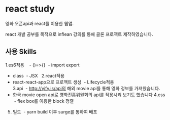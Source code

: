 # react study
영화 오픈api과 react를 이용한 웹앱.

react 개발 공부를 목적으로 inflean 강의를 통해 클론 프로젝트 제작하였습니다. 


## 사용 Skills
1.es6적용   
  - ()=>{}
  - import export
  - class
  - JSX   
2.react적용  
  - react-react-app으로 프로젝트 생성
  - Lifecycle적용  
3.api
  - http://yify.is/api의 해외 movie api를 통해 영화 정보를 가져왔습니다.
  - 한국 movie open api로 영화진흥위원회의 api를 적용시켜 보기도 했습니다
4.css
  - flex box를 이용한 block 정렬  
5. 빌드
  - yarn build 이후 surge를 통하여 배포 
  

 
